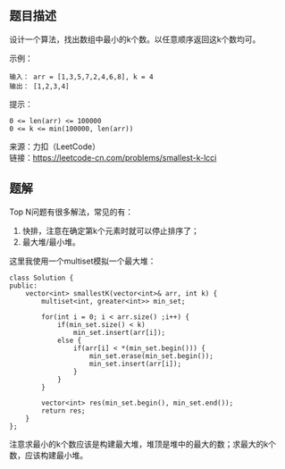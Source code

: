 ## 题目描述
设计一个算法，找出数组中最小的k个数。以任意顺序返回这k个数均可。

示例：
```
输入： arr = [1,3,5,7,2,4,6,8], k = 4
输出： [1,2,3,4]
```
提示：
```
0 <= len(arr) <= 100000
0 <= k <= min(100000, len(arr))
```
来源：力扣（LeetCode）  
链接：https://leetcode-cn.com/problems/smallest-k-lcci

## 题解
Top N问题有很多解法，常见的有：
1. 快排，注意在确定第k个元素时就可以停止排序了；
2. 最大堆/最小堆。

这里我使用一个multiset模拟一个最大堆：
```
class Solution {
public:
    vector<int> smallestK(vector<int>& arr, int k) {
        multiset<int, greater<int>> min_set;

        for(int i = 0; i < arr.size() ;i++) {
            if(min_set.size() < k)
                min_set.insert(arr[i]);
            else {
                if(arr[i] < *(min_set.begin())) {
                    min_set.erase(min_set.begin());
                    min_set.insert(arr[i]);
                }
            }
        }

        vector<int> res(min_set.begin(), min_set.end());
        return res;
    }
};
```

注意求最小的k个数应该是构建最大堆，堆顶是堆中的最大的数；求最大的k个数，应该构建最小堆。